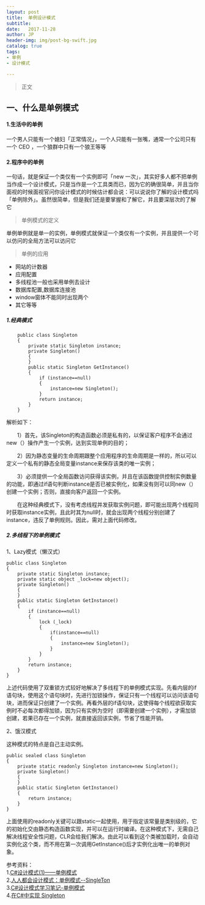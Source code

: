```yaml
---
layout: post
title:  单例设计模式
subtitle: 	
date:   2017-11-28
author: JP
header-img: img/post-bg-swift.jpg
catalog: true
tags:
- 单例
- 设计模式

---
```


> 正文

## 一、什么是单例模式 ##

#### 1.生活中的单例
一个男人只能有一个媳妇「正常情况」，一个人只能有一张嘴，通常一个公司只有一个 CEO ，一个狼群中只有一个狼王等等

#### 2.程序中的单例
一句话，就是保证一个类仅有一个实例即可「new 一次」，其实好多人都不把单例当作成一个设计模式，只是当作是一个工具类而已，因为它的确很简单，并且当你面视的时候面视官问你设计模式的时候估计都会说：可以说说你了解的设计模式吗「单例除外」。虽然很简单，但是我们还是要掌握和了解它，并且要深层次的了解它

> 单例模式的定义

单例单例就是单一的实例，单例模式就保证一个类仅有一个实例，并且提供一个可以仿问的全局方法可以访问它

> 单例的应用

- 网站的计数器
- 应用配置
- 多线程池一般也采用单例去设计
- 数据库配置,数据库连接池
- window窗体不能同时出现两个
- 其它等等

##### 1.经典模式

		public class Singleton
		{
		    private static Singleton instance;
		    private Singleton()
		    {
		    }
		    public static Singleton GetInstance()
		    {
		        if (instance==null)
		        {
		            instance=new Singleton();
		        }
		        return instance;
		    }
		}
	

解析如下：

　　1）首先，该Singleton的构造函数必须是私有的，以保证客户程序不会通过new（）操作产生一个实例，达到实现单例的目的；

　　2）因为静态变量的生命周期跟整个应用程序的生命周期是一样的，所以可以定义一个私有的静态全局变量instance来保存该类的唯一实例；

　　3）必须提供一个全局函数访问获得该实例，并且在该函数提供控制实例数量的功能，即通过if语句判断instance是否已被实例化，如果没有则可以同new（）创建一个实例；否则，直接向客户返回一个实例。

　　在这种经典模式下，没有考虑线程并发获取实例问题，即可能出现两个线程同时获取instance实例，且此时其为null时，就会出现两个线程分别创建了instance，违反了单例规则。因此，需对上面代码修改。	

##### 2.多线程下的单例模式

1、Lazy模式（懒汉式）

	public class Singleton
	{
	    private static Singleton instance;
	    private static object _lock=new object();
	    private Singleton()
	    {
	    }
	    public static Singleton GetInstance()
	    {
	        if (instance==null)
	        {
	            lock (_lock)
	            {
	                if(instance==null)
	                {
	                    instance=new Singleton();
	                }
	            }
	        }
	        return instance;
	    }
	}

上述代码使用了双重锁方式较好地解决了多线程下的单例模式实现。先看内层的if语句块，使用这个语句块时，先进行加锁操作，保证只有一个线程可以访问该语句块，进而保证只创建了一个实例。再看外层的if语句块，这使得每个线程欲获取实例时不必每次都得加锁，因为只有实例为空时（即需要创建一个实例），才需加锁创建，若果已存在一个实例，就直接返回该实例，节省了性能开销。

2、饿汉模式

这种模式的特点是自己主动实例。

	public sealed class Singleton
	{
	    private static readonly Singleton instance=new Singleton();
	    private Singleton()
	    {
	    }
	    public static Singleton GetInstance()
	    {
	        return instance;        
	    }
	}

上面使用的readonly关键可以跟static一起使用，用于指定该常量是类别级的，它的初始化交由静态构造函数实现，并可以在运行时编译。在这种模式下，无需自己解决线程安全性问题，CLR会给我们解决。由此可以看到这个类被加载时，会自动实例化这个类，而不用在第一次调用GetInstance()后才实例化出唯一的单例对象。

参考资料：<br>
1.[C#设计模式(1)——单例模式](http://www.cnblogs.com/zhili/p/SingletonPatterm.html)<br>
2.[人人都会设计模式：单例模式--SingleTon](https://mp.weixin.qq.com/s?__biz=MzA3MjgwNDIzNQ==&mid=2651941869&idx=1&sn=daf418bf5f445b856e6828b1d64ee4db&chksm=84fd7909b38af01f972b758ce07f1c2cdbe7fad5c1f868bfaa6d7acbf1b75087d3cb610fb00b&mpshare=1&scene=23&srcid=1115l4KDdG5BNmK2aOGwAKI5#rd)<br>
3.[C#设计模式学习笔记-单例模式](http://www.cnblogs.com/xun126/archive/2011/03/09/1970807.html)<br>
4.[在C#中实现 Singleton](https://msdn.microsoft.com/zh-cn/library/ff650316.aspx)
